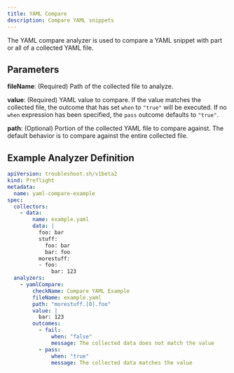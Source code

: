 ```yaml
---
title: YAML Compare
description: Compare YAML snippets
---
```


The YAML compare analyzer is used to compare a YAML snippet with part or all of a collected YAML file.

## Parameters

**fileName**: (Required) Path of the collected file to analyze.

**value**: (Required) YAML value to compare.
If the value matches the collected file, the outcome that has set `when` to `"true"` will be executed.
If no `when` expression has been specified, the `pass` outcome defaults to `"true"`.

**path**: (Optional) Portion of the collected YAML file to compare against.
The default behavior is to compare against the entire collected file.

## Example Analyzer Definition

```yaml
apiVersion: troubleshoot.sh/v1beta2
kind: Preflight
metadata:
  name: yaml-compare-example
spec:
  collectors:
    - data:
        name: example.yaml
        data: |
          foo: bar
          stuff:
            foo: bar
            bar: foo
          morestuff:
          - foo:
              bar: 123
  analyzers:
    - yamlCompare:
        checkName: Compare YAML Example
        fileName: example.yaml
        path: "morestuff.[0].foo"
        value: |
          bar: 123
        outcomes:
          - fail:
              when: "false"
              message: The collected data does not match the value
          - pass:
              when: "true"
              message: The collected data matches the value
```
